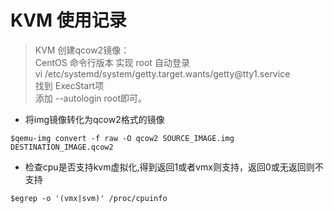 # KVM 使用记录

> KVM 创建qcow2镜像：<br>
> CentOS 命令行版本 实现 root 自动登录<br>
> vi /etc/systemd/system/getty.target.wants/getty\@tty1.service<br>
> 找到 ExecStart项<br>
> 添加 --autologin root即可。

- 将img镜像转化为qcow2格式的镜像

`$qemu-img convert -f raw -O qcow2 SOURCE_IMAGE.img DESTINATION_IMAGE.qcow2`

- 检查cpu是否支持kvm虚拟化,得到返回1或者vmx则支持，返回0或无返回则不支持

`$egrep -o '(vmx|svm)' /proc/cpuinfo`
